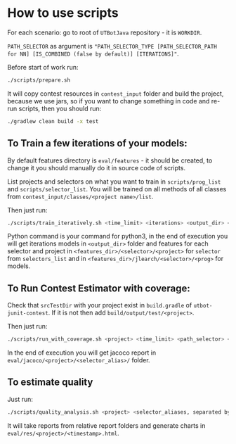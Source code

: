 # How to use scripts
For each scenario: go to root of `UTBotJava` repository - it is `WORKDIR`.

`PATH_SELECTOR` as argument is `"PATH_SELECTOR_TYPE [PATH_SELECTOR_PATH for NN] [IS_COMBINED (false by default)] [ITERATIONS]"`.

Before start of work run:
```bash
./scripts/prepare.sh
```

It will copy contest resources in `contest_input` folder and build the project, because we use jars, so if you want to change something in code and re-run scripts, then you should run:
```bash
./gradlew clean build -x test
```

## To Train a few iterations of your models:
By default features directory is `eval/features` - it should be created, to change it you should manually do it in source code of scripts.

List projects and selectors on what you want to train in `scripts/prog_list` and `scripts/selector_list`. You will be trained on all methods of all classes from `contest_input/classes/<project name>/list`.

Then just run:
```bash
./scripts/train_iteratively.sh <time_limit> <iterations> <output_dir> <python_command>
```
Python command is your command for python3, in the end of execution you will get iterations models in `<output_dir>` folder and features for each selector and project in `<features_dir>/<selector>/<project>` for `selector` from `selectors_list` and in `<features_dir>/jlearch/<selector>/<prog>` for models.

## To Run Contest Estimator with coverage:
Check that `srcTestDir` with your project exist in `build.gradle` of `utbot-junit-contest`. If it is not then add `build/output/test/<project>`.

Then just run: 
```bash
./scripts/run_with_coverage.sh <project> <time_limit> <path_selector> <selector_alias>
``` 

In the end of execution you will get jacoco report in `eval/jacoco/<project>/<selector_alias>/` folder.

## To estimate quality
Just run:
```bash
./scripts/quality_analysis.sh <project> <selector_aliases, separated by comma>
```
It will take reports from relative report folders and generate charts in `eval/res/<project>/<timestamp>.html`.